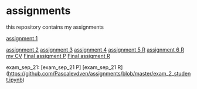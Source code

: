
# assignments
this repository contains my assignments

[assignment 1](https://github.com/janboone/assignments/blob/master/assignment_1.ipynb)

[assignment 2](https://github.com/janboone/assignments/blob/master/assignment_2.ipynb)
[assignment 3]( https://github.com/Pascalevdven/assignments/blob/master/assignment3.ipynb )
[assignment 4](https://github.com/Pascalevdven/assignments/blob/master/assignment4.ipynb)
[assignment 5 R](https://github.com/Pascalevdven/assignments/blob/master/Graded_assignment1.ipynb)
[assignment 6 R](https://github.com/Pascalevdven/assignments/blob/master/Graded_assignment_2.ipynb) 
[my CV](https://github.com/janboone/assignments/blob/master/CV.md)
[ Final assigment P](https://github.com/Pascalevdven/assignments/blob/master/exam_june_7_2018.ipynb)
[ Final assigment R]( https://github.com/Pascalevdven/assignments/blob/master/Exam_student.ipynb)

exam_sep_21: 
[exam_sep_21 P]
[exam_sep_21 R] (https://github.com/Pascalevdven/assignments/blob/master/exam_2_student.ipynb)
